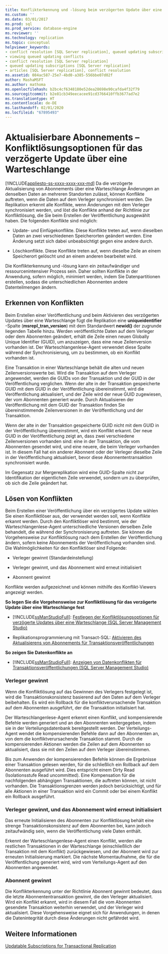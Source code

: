 ```yaml
---
title: Konflikterkennung und -lösung beim verzögerten Update über eine Warteschlange | Microsoft.Dokumentation
ms.custom: ''
ms.date: 03/01/2017
ms.prod: sql
ms.prod_service: database-engine
ms.reviewer: ''
ms.technology: replication
ms.topic: conceptual
helpviewer_keywords:
- conflict resolution [SQL Server replication], queued updating subscriptions
- viewing queued updating conflicts
- conflict resolution [SQL Server replication]
- queued updating subscriptions [SQL Server replication]
- articles [SQL Server replication], conflict resolution
ms.assetid: 084ac587-25e7-4bd0-a385-556bbe07d02f
author: MashaMSFT
ms.author: mathoma
ms.openlocfilehash: b2bc4cf6348180e52dea28698e90cafda4f32f79
ms.sourcegitcommit: b2e81cb349eecacee91cd3766410ffb3677ad7e2
ms.translationtype: HT
ms.contentlocale: de-DE
ms.lasthandoff: 02/01/2020
ms.locfileid: "67895493"
---
```

# <a name="updatable-subscriptions---queued-updating-conflict-resolution"></a>Aktualisierbare Abonnements – Konfliktlösungsoptionen für das verzögerte Update über eine Warteschlange
[!INCLUDE[appliesto-ss-xxxx-xxxx-xxx-md](../../../includes/appliesto-ss-xxxx-xxxx-xxx-md.md)]
  Da die verzögerte Aktualisierung von Abonnements über eine Warteschlange Änderungen an denselben Daten an mehreren Standorten zulässt, können Konflikte auftreten, wenn die Daten auf dem Verleger synchronisiert werden. Die Replikation erkennt alle Konflikte, wenn Änderungen mit dem Verleger synchronisiert werden, und löst die Konflikte anhand der Richtlinie zur Konfliktlösung, die Sie beim Erstellen der Veröffentlichung ausgewählt haben. Die folgenden Konflikte sind möglich:  
  
-   Update- und Einfügekonflikte. Diese Konflikte treten auf, wenn dieselben Daten an zwei verschiedenen Speicherorten geändert werden. Eine Änderung setzt sich dabei unbeabsichtigt gegen eine andere durch.  
  
-   Löschkonflikte. Diese Konflikte treten auf, wenn dieselbe Zeile an einem Speicherort gelöscht und an einem anderen bearbeitet wird.  
  
 Die Konflikterkennung und -lösung kann ein zeitaufwändiger und ressourcenintensiver Prozess sein. Daher sollten Konflikte in der Anwendung, sofern möglich, minimiert werden, indem Sie Datenpartitionen erstellen, sodass die unterschiedlichen Abonnenten andere Datenteilmengen ändern.  
  
## <a name="detecting-conflicts"></a>Erkennen von Konflikten  
 Beim Erstellen einer Veröffentlichung und beim Aktivieren des verzögerten Updates über eine Warteschlange fügt die Replikation eine **uniqueidentifier** -Spalte (**msrepl_tran_version**) mit dem Standardwert **newid()** der zugrunde liegenden Tabelle hinzu. Werden veröffentlichte Daten auf dem Verleger oder dem Abonnenten geändert, erhält die Zeile einen neuen Globally Unique Identifier (GUID), um anzuzeigen, dass eine neue Zeilenversion vorhanden ist. Der Warteschlangenlese-Agent verwendet diese Spalte während der Synchronisierung, um zu bestimmen, ob ein Konflikt vorhanden ist.  
  
 Eine Transaktion in einer Warteschlange behält die alten und neuen Zeilenversionswerte bei. Wird die Transaktion auf dem Verleger angewendet, werden die GUIDs von der Transaktion und der GUID in der Veröffentlichung verglichen. Wenn der alte in der Transaktion gespeicherte GUID mit dem GUID in der Veröffentlichung übereinstimmt, wird die Veröffentlichung aktualisiert, und der Zeile wird der neue GUID zugewiesen, der vom Abonnenten generiert wurde. Durch Aktualisieren der Veröffentlichung mit dem GUID der Transaktion finden Sie übereinstimmende Zeilenversionen in der Veröffentlichung und der Transaktion.  
  
 Wenn der alte in der Transaktion gespeicherte GUID nicht mit dem GUID in der Veröffentlichung übereinstimmt, wird ein Konflikt erkannt. Der neue GUID in der Veröffentlichung zeigt an, dass zwei verschiedene Zeilenversionen vorhanden sind: eine in der Transaktion, die vom Abonnenten gesendet wird, und eine neuere, die beim Verleger vorhanden ist. In diesem Fall hat ein anderer Abonnent oder der Verleger dieselbe Zeile in der Veröffentlichung aktualisiert, bevor diese Abonnententransaktion synchronisiert wurde.  
  
 Im Gegensatz zur Mergereplikation wird eine GUID-Spalte nicht zur Identifikation der eigentlichen Zeile verwendet, sondern um zu überprüfen, ob sich die Zeile geändert hat.  
  
## <a name="resolving-conflicts"></a>Lösen von Konflikten  
 Beim Erstellen einer Veröffentlichung über ein verzögertes Update wählen Sie einen Konfliktlöser aus, der verwendet werden soll, wenn Konflikte erkannt werden. Durch den Konfliktlöser wird bestimmt, wie der Warteschlangenlese-Agent unterschiedliche Versionen derselben Zeile behandelt, die während der Synchronisierung auftreten. Sie können die Vorgehensweise zur Konfliktlösung nach dem Erstellen der Veröffentlichung ändern, sofern keine Abonnements der Veröffentlichung vorhanden sind. Die Wahlmöglichkeiten für den Konfliktlöser sind Folgende:  
  
-   Verleger gewinnt (Standardeinstellung)  
  
-   Verleger gewinnt, und das Abonnement wird erneut initialisiert  
  
-   Abonnent gewinnt  
  
 Konflikte werden aufgezeichnet und können mithilfe des Konflikt-Viewers angezeigt werden.  
  
 **So legen Sie die Vorgehensweise zur Konfliktlösung für das verzögerte Update über eine Warteschlange fest**  
  
-   [!INCLUDE[ssManStudioFull](../../../includes/ssmanstudiofull-md.md)]: [Festlegen der Konfliktlösungsoptionen für verzögerte Updates über eine Warteschlange &#40;SQL Server Management Studio&#41;](../../../relational-databases/replication/publish/create-an-updatable-subscription-to-a-transactional-publication.md)  
  
-   Replikationsprogrammierung mit Transact-SQL: [Aktivieren des Aktualisierens von Abonnements für Transaktionsveröffentlichungen](../../../relational-databases/replication/publish/enable-updating-subscriptions-for-transactional-publications.md)  
  
 **So zeigen Sie Datenkonflikte an**  
  
-   [!INCLUDE[ssManStudioFull](../../../includes/ssmanstudiofull-md.md)]: [Anzeigen von Datenkonflikten für Transaktionsveröffentlichungen &#40;SQL Server Management Studio&#41;](../../../relational-databases/replication/view-data-conflicts-for-transactional-publications-sql-server-management-studio.md)  
  
### <a name="publisher-wins"></a>Verleger gewinnt  
 Wenn die Konfliktlösung auf das Gewinnen des Verlegers festgelegt ist, wird die Transaktionskonsistenz basierend auf den Daten auf dem Verleger beibehalten. Es wird ein Rollback für die konfliktverursachende Transaktion auf dem Abonnenten ausgeführt, der die Transaktion initialisiert hat.  
  
 Der Warteschlangenlese-Agent erkennt einen Konflikt, und kompensierende Befehle werden generiert und an den Abonnenten weitergegeben, indem sie in der Verteilungsdatenbank bereitgestellt werden. Der Verteilungs-Agent wendet die kompensierenden Befehle dann auf den Abonnenten an, von dem die konfliktverursachende Transaktion stammt. Durch die kompensierenden Aktionen werden die Zeilen auf dem Abonnenten so aktualisiert, dass sie mit den Zeilen auf dem Verleger übereinstimmen.  
  
 Bis zum Anwenden der kompensierenden Befehle können die Ergebnisse einer Transaktion gelesen werden, für die schließlich ein Rollback auf dem Abonnenten ausgeführt wird. Dies entspricht einem Dirty Read (Isolationsstufe Read uncommitted). Eine Kompensation für die nachfolgenden abhängigen Transaktionen, die auftreten können, ist nicht vorhanden. Die Transaktionsgrenzen werden jedoch berücksichtigt, und für alle Aktionen in einer Transaktion wird ein Commit oder bei einem Konflikt ein Rollback ausgeführt.  
  
### <a name="publisher-wins-and-the-subscription-is-reinitialized"></a>Verleger gewinnt, und das Abonnement wird erneut initialisiert  
 Das erneute Initialisieren des Abonnenten zur Konfliktlösung behält eine strenge Transaktionskonsistenz auf dem Abonnenten bei, kann jedoch zeitaufwändig sein, wenn die Veröffentlichung viele Daten enthält.  
  
 Erkennt der Warteschlangenlese-Agent einen Konflikt, werden alle restlichen Transaktionen in der Warteschlange (einschließlich der Transaktion mit dem Konflikt) zurückgewiesen, und der Abonnent wird zur erneuten Initialisierung markiert. Die nächste Momentaufnahme, die für die Veröffentlichung generiert wird, wird vom Verteilungs-Agent auf den Abonnenten angewendet.  
  
### <a name="subscriber-wins"></a>Abonnent gewinnt  
 Die Konflikterkennung unter der Richtlinie Abonnent gewinnt bedeutet, dass die letzte Abonnententransaktion gewinnt, die den Verleger aktualisiert. Wird ein Konflikt erkannt, wird in diesem Fall die vom Abonnenten gesendete Transaktion weiterhin verwendet, und der Verleger wird aktualisiert. Diese Vorgehensweise eignet sich für Anwendungen, in denen die Datenintegrität durch diese Änderungen nicht gefährdet wird.  
  
## <a name="see-also"></a>Weitere Informationen  
 [Updatable Subscriptions for Transactional Replication](../../../relational-databases/replication/transactional/updatable-subscriptions-for-transactional-replication.md)  
  
  
